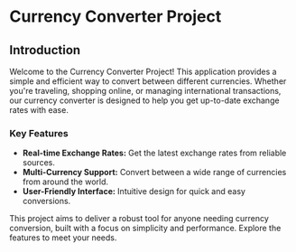 # **Currency Converter Project**

## Introduction

Welcome to the Currency Converter Project! This application provides a simple and efficient way to convert between different currencies. Whether you're traveling, shopping online, or managing international transactions, our currency converter is designed to help you get up-to-date exchange rates with ease.

### Key Features
- **Real-time Exchange Rates:** Get the latest exchange rates from reliable sources.
- **Multi-Currency Support:** Convert between a wide range of currencies from around the world.
- **User-Friendly Interface:** Intuitive design for quick and easy conversions.

This project aims to deliver a robust tool for anyone needing currency conversion, built with a focus on simplicity and performance. Explore the features to meet your needs.
